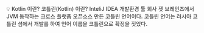 💡 Kotlin 이란?
코틀린(Kotlin) 이란? InteliJ IDEA 개발환경 툴 회사 젯 브레인즈에서 JVM 동작하는 크로스 플랫폼 오픈소스 만든 코틀린 언어이다.
코틀린 언어는 러시아 코틀린 섬에서 개발를 하여 언어 이름을 코틀린으로 확정을  짓었다.
